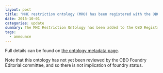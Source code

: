 ```yaml
---
layout: post
title: "MHC restriction ontology (MRO) has been registered with the OBO Library"
date: 2015-10-01
categories: update
summary: The MHC Restriction Ontology has been added to the OBO Registry.
tags:
  - announce
---
```


Full details can be found on [the ontology metadata page](/ontology/mro.html).

Note that this ontology has not yet been reviewed by the OBO Foundry Editorial committee, and so there is not implication of foundry status.
